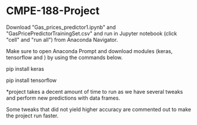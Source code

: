 # CMPE-188-Project

Download "Gas_prices_predictor1.ipynb" and "GasPricePredictorTrainingSet.csv" and run in Jupyter notebook (click "cell" and "run all") from Anaconda Navigator. 

Make sure to open Anaconda Prompt and download modules (keras, tensorflow and ) by using the commands below. 

pip install keras

pip install tensorflow

*project takes a decent amount of time to run as we have several tweaks and perform new predictions with data frames. 

Some tweaks that did not yield higher accuracy are commented out to make the project run faster. 
